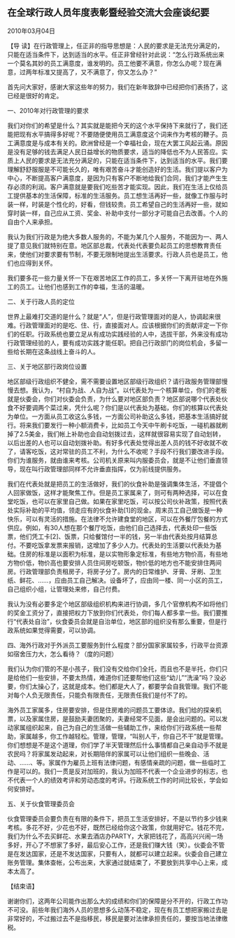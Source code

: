## 在全球行政人员年度表彰暨经验交流大会座谈纪要

2010年03月04日



【导  读】在行政管理上，任正非的指导思想是：人民的要求是无法充分满足的，只能在适当条件下，达到适当的水平。任正非曾经针对此说：“怎么行政系统出来一个莫名其妙的员工满意度，谁发明的。员工他要不满意，你怎么办呢？现在满意，过两年标准又提高了，又不满意了，你又怎么办？”



首先问大家好，感谢大家这些年的努力，我们在新年致辞中已经把你们表扬了，这已经是很好的肯定。

一、2010年对行政管理的要求

我们对你们的希望是什么？其实就是能把今天的这个水平保持下来就行了，我们还能把现有水平搞得多好呢？不要随便使用员工满意度这个词来作为考核的鞭子。员工满意度是与成本有关的。欧洲曾经是一个幸福社会，现在大罢工风起云涌。原因是没有足够的钱去满足人民日益增长的物质要求，适当的降低也不为人民答应。实质上人民的要求是无法充分满足的，只能在适当条件下，达到适当的水平。我们要理解舒舒服服是不可能长久的，唯有艰苦奋斗才能创造好的生活。我们提以客户为中心，不断提高客户满意度，是因为只有客户不断地给我们合同，我们才能产生生存必须的利润。客户满意就是要我们吃些苦才能实现。因此，我们在生活上仅给员工提供基本的生活保障，标准的生活服务。员工想生活再好一些，就像工作服与时装一样，时装是个性化的，好看，但钱较贵。员工希望自己的生活再好一些，就如穿时装一样，自己应从工资、奖金、补助中支付一部分才可能自己去改善。个人的自由个人来承担。

我认为我们行政是为绝大多数人服务的，不能为某几个人服务，不能因为一、两人提了意见我们就特别在意。地区部总裁，代表处代表要负起员工的思想教育责任来，使他们对要求要有节制，不要无限制地提出生活要求。行政人员也是员工，他们也应得到关怀。

我们要多花一些力量关怀一下在艰苦地区工作的员工，多关怀一下离开驻地在外施工的员工。让他们也感到工作的幸福，生活的温暖。

二、关于行政人员的定位

世界上最难打交道的是什么？就是“人”，但是行政管理面对的是人，协调起来很难。行政管理面对的是吃、住、行，直接面对人。应该根据你们的贡献评定一下你们的任职。行政系统也要立足从有成功实践经验的人中，选拔干部，外来没有成功行政管理经验的人，要有成功实践才能任职。把自己行政部门的岗位机会，多留一些给长期在这条战线上奋斗的人。

三、关于地区部行政岗位设置

地区部级行政组织不健全，需不需要设置地区部级行政组织？请行政服务管理部慢慢去想。我认为，“村自为战、人自为战”。以代表处为一个核算单位，你们的老板就是伙委会，你们对伙委会负责，为什么要对地区部负责？地区部说哪个代表处伙食不好要调两个菜过来，凭什么呢？你们是以代表处为基础，你们的核算以代表处为单位。一方面从员工收这么多钱，一方面公司补助这么多钱，把基本生活搞好就行。将来我们要发行一种小额消费卡，比如员工今天中午刷卡吃饭，一碰机器就刷掉了2.5美金，我们帐上补助也会自动划拨过去，这样就很容易实现了自动划转，以后出差的人也可以自动划拨补助。有好多代表处觉得出差人员的钱不好收就不收了，请客吃饭，这对常驻的员工不利，为什么不收呢？手段不行我们要改进手段。你们为谁服务，就由谁来考核。公司机关原来叫内服委员会，就是不让他们垂直领导，现在叫行政管理部同样不允许垂直指挥，仅为前线提供服务。

我们在代表处就是把员工的生活做好，我们的伙食补助是强调集体生活，不提倡个人回家做饭，这样才能聚焦工作。但是员工家属来了，则可有两种选择，可以在食堂吃饭，也可以在家里自己做。如果在家里吃饭，可以按公司伙补政策，按照代表处实际补助的平均值，领走应有的伙食补助[1]的现金。周末员工自己做饭是一种快乐，可以有灵活的措施。在法律不允许建食堂的地区，可以在外餐厅包餐的方式供应。例如，有30人想在那个餐厅吃饭，由他们自己选择去，代表处印一些饭票，他们凭工卡[2]、饭票，只给餐馆付一半的钱，另一半由代表处按月结算总付。不要吃饭拿发票来报销，这增加了多少人力。代表处的生活要以代表处为基础。住房的标准是以面积为标准，是以实物形象定标准，有些地方物价高，有些地方物价低，物价高也要安排人员住间房吃顿饭，物价低的地方也不能安排住两间房。行政管理部负责租房子，将房子分了。房内的日常维护、牙膏、牙刷、卫生纸、鲜花、……，应由员工自己解决。设备坏了，应由同一楼、同一小区的员工，自己组织小组，让管理处来修，自己付费。

我认为没有必要多定个地区部级组织机构来进行协调，多几个官僚机构不如将他们的奖金工资分了，直接把权力下放到你们代表处，你们每人都多拿一些。我们要推行“代表处自治”，伙食委员会就是自治单位，地区部的组织没有那么重要，但是行政系统如果觉得需要，可以协调。

四、海外行政对于外派员工要服务到什么程度？部分国家家属较多，行政平台资源如宿舍压力大，怎么看待？（度的问题）

我们认为你们管的不是小孩子，我们没有交给你们全托，而且也不是半托，你们只是给他们一些安排，不要太热情，难道你们还要帮他们这些“幼儿”“洗澡”吗？没必要，你们太操心了，这就是成本。他们都是大人了，都要学会自我管理。我们不能对每个人负无限责任，只能负有限责任，无限责任我们是付不了的。

海外员工家属多，住房要安排，但是住房难的问题员工要体谅。我们给的探亲机票，以及家属住房，是鼓励夫妻团聚的，夫妻经常不见面，是会出问题的。可以发动家属组织起来，自己为自己的生活做一些辅助工作，来给你们行政系统一些帮助，家属越多，你工作越轻松。管理，管理，“叫别人干，你自己不干”就是管理。你们想想是不是这个道理，你们学了半天管理然后什么事情都自己亲自动手不就是农民吗？将家属发动起来，对长期陪伴的家属可以让他们组织一些晚会、活动、……、等。家属作为雇员上班有法律问题，有感情亲疏的问题，做一些临时工作是可以的。我们一贯是反对加班的，我认为加班不代表一个企业进步的标志，也不代表一个人的绩效考评和劳动态度的考评。行政系统工作的时间比较长，学会如何安排好。

五、关于伙食管理委员会

伙食管理委员会要负责在有限的条件下，把员工生活安排好，不是以节约多少钱来考核。多花不好，少花也不好，既然已经给你这个政策，你就用好它。钱花不完，我们为什么不去买鲜花、水果去酒店办PARTY，大家把钱花了，高高兴兴闹一场多好，开心了不想家了多好，最后安心工作，还是我们赚大钱（笑）。伙委会不管是在发达国家，还是不发达国家，只要有人，就都可以建立起来。伙委会自己建立账务管理。集体查帐，公布出来，大家通过就结束了，不要放到共享中心上来，成本太高了。

【结束语】

谢谢你们，这两年公司能作出那么大的成绩和你们的保障是分不开的，行政工作功不可没。前些年我们海外人员的思想多么动荡不稳定，现在有员工想把家搬过去是非常好的，不过搬过去不是指移民，移民是要对法律承担责任的，要按当地法律缴税。
